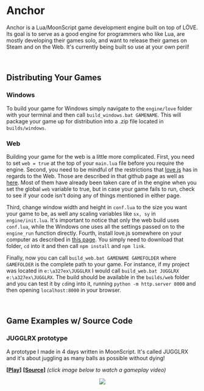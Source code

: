 # Anchor

Anchor is a Lua/MoonScript game development engine built on top of LÖVE. Its goal is to serve as a good engine for programmers who like Lua, are mostly developing their games solo, and want to release their games on Steam and on the Web. It's currently being built so use at your own peril!

<br>

## Distributing Your Games

### Windows

To build your game for Windows simply navigate to the `engine/love` folder with your terminal and then call `build_windows.bat GAMENAME`. This will package your game up for distribution into a .zip file located in `builds/windows`.

### Web

Building your game for the web is a little more complicated. First, you need to set `web = true` at the top of your `main.lua` file before you require the engine. Second, you need to be mindful of the restrictions that [love.js](https://github.com/Davidobot/love.js) has in regards to the Web. Those are described in that github page as well as [here](https://schellingb.github.io/LoveWebBuilder/). Most of them have already been taken care of in the engine when you set the global `web` variable to true, but in case your game fails to run, check to see if your code isn't doing any of things mentioned in either page.

Third, change window width and height in `conf.lua` to the size you want your game to be, as well any scaling variables like `sx, sy` in `engine/init.lua`. It's important to notice that only the web build uses `conf.lua`, while the Windows one uses all the settings passed on to the `engine_run` function directly. Fourth, install love.js somewhere on your computer as described in [this page](https://github.com/Davidobot/love.js). You simply need to download that folder, `cd` into it and then call `npm install` and `npm link`.

Finally, now you can call `build_web.bat GAMENAME GAMEFOLDER` where `GAMEFOLDER` is the complete path to your game. For instance, if my project was located in `e:\a327ex\JUGGLRX` I would call `build_web.bat JUGGLRX e:\a327ex\JUGGLRX`. The build should be available in the `builds/web` folder and you can test it by `cd`ing into it, running `python -m http.server 8000` and then opening `localhost:8000` in your browser.

<br>

## Game Examples w/ Source Code

### JUGGLRX prototype

A prototype I made in 4 days written in MoonScript. It's called JUGGLRX and it's about juggling as many balls as possible without dying!

**[[Play](https://a327ex.itch.io/jugglrx-prototype)]** **[[Source](https://github.com/a327ex/JUGGLRX-prototype)]** *(click image below to watch a gameplay video)*

<p align="center">
<a href="https://www.youtube.com/watch?v=cYXj8AP2kJ0"><img src="https://i.imgur.com/4hVutyx.png"></a>
</p>
